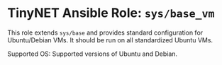 # TinyNET Ansible Role: `sys/base_vm`

This role extends `sys/base` and provides standard configuration for Ubuntu/Debian VMs.
It should be run on all standardized Ubuntu VMs.

Supported OS: Supported versions of Ubuntu and Debian.
